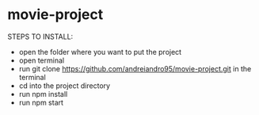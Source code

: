 # movie-project
STEPS TO INSTALL:
- open the folder where you want to put the project
- open terminal
- run git clone https://github.com/andreiandro95/movie-project.git in the terminal
- cd into the project directory
- run npm install
- run npm start
